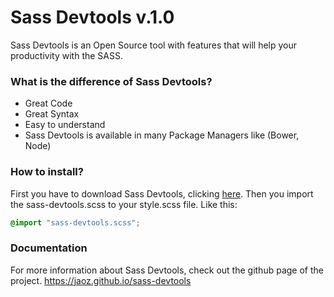 Sass Devtools v.1.0
===================

Sass Devtools is an Open Source tool with features that will help your productivity with the SASS.

### What is the difference of Sass Devtools?

- Great Code
- Great Syntax
- Easy to understand
- Sass Devtools is available in many Package Managers like (Bower, Node)


### How to install?

First you have to download Sass Devtools, clicking <a href="https://jaoz.github.io/sass-devtools">here</a>.
Then you import the sass-devtools.scss to your style.scss file. Like this:

``` css
@import "sass-devtools.scss";
```
### Documentation

For more information about Sass Devtools, check out the github page of the project. https://jaoz.github.io/sass-devtools
